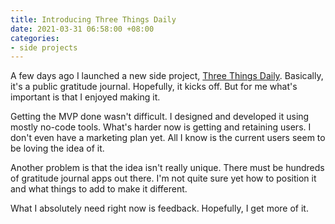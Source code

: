 ```yaml
---
title: Introducing Three Things Daily
date: 2021-03-31 06:58:00 +08:00
categories:
- side projects
---
```


A few days ago I launched a new side project, [Three Things Daily](https://threethingsdaily.xyz). Basically, it's a public gratitude journal. Hopefully, it kicks off. But for me what's important is that I enjoyed making it.

Getting the MVP done wasn't difficult. I designed and developed it using mostly no-code tools. What's harder now is getting and retaining users. I don't even have a marketing plan yet. All I know is the current users seem to be loving the idea of it.

Another problem is that the idea isn't really unique. There must be hundreds of gratitude journal apps out there. I'm not quite sure yet how to position it and what things to add to make it different.

What I absolutely need right now is feedback. Hopefully, I get more of it.